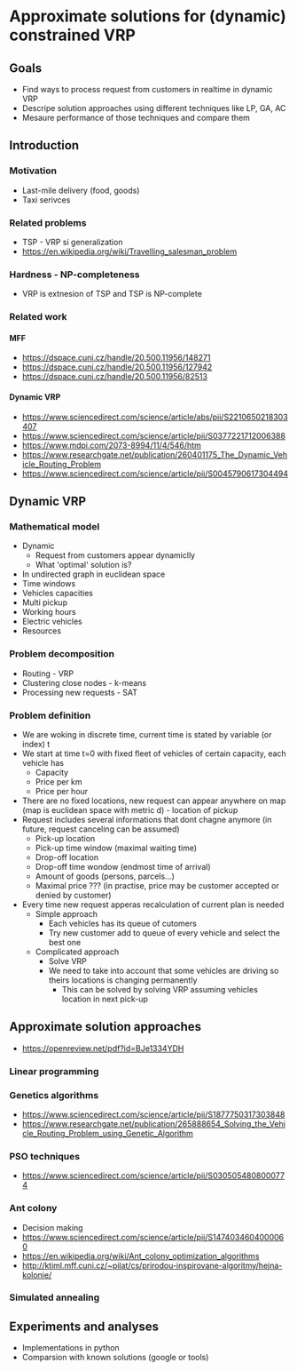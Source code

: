 # Approximate solutions for (dynamic) constrained VRP

## Goals
* Find ways to process request from customers in realtime in dynamic VRP
* Descripe solution approaches using different techniques like LP, GA, AC
* Mesaure performance of those techniques and compare them

## Introduction
### Motivation
* Last-mile delivery (food, goods)
* Taxi serivces
### Related problems
* TSP - VRP si generalization
* https://en.wikipedia.org/wiki/Travelling_salesman_problem
### Hardness - NP-completeness
* VRP is extnesion of TSP and TSP is NP-complete

### Related work
#### MFF
* https://dspace.cuni.cz/handle/20.500.11956/148271
* https://dspace.cuni.cz/handle/20.500.11956/127942
* https://dspace.cuni.cz/handle/20.500.11956/82513
#### Dynamic VRP
* https://www.sciencedirect.com/science/article/abs/pii/S2210650218303407
* https://www.sciencedirect.com/science/article/pii/S0377221712006388
* https://www.mdpi.com/2073-8994/11/4/546/htm
* https://www.researchgate.net/publication/260401175_The_Dynamic_Vehicle_Routing_Problem
* https://www.sciencedirect.com/science/article/pii/S0045790617304494

## Dynamic VRP
### Mathematical model
* Dynamic
  * Request from customers appear dynamiclly
  * What 'optimal' solution is?
* In undirected graph in euclidean space
* Time windows
* Vehicles capacities
* Multi pickup
* Working hours
* Electric vehicles
* Resources

### Problem decomposition
* Routing - VRP
* Clustering close nodes - k-means
* Processing new requests - SAT

### Problem definition
* We are woking in discrete time, current time is stated by variable (or index) t
* We start at time t=0 with fixed fleet of vehicles of certain capacity, each vehicle has
    * Capacity
    * Price per km
    * Price per hour
* There are no fixed locations, new request can appear anywhere on map (map is euclidean space with metric d) - location of pickup
* Request includes several informations that dont chagne anymore (in future, request canceling can be assumed)
  * Pick-up location
  * Pick-up time window (maximal waiting time)
  * Drop-off location
  * Drop-off time wondow (endmost time of arrival)
  * Amount of goods (persons, parcels...)
  * Maximal price ??? (in practise, price may be customer accepted or denied by customer)
* Every time new request apperas recalculation of current plan is needed
  * Simple approach
    * Each vehicles has its queue of cutomers
    * Try new customer add to queue of every vehicle and select the best one
  * Complicated approach
    * Solve VRP
    * We need to take into account that some vehicles are driving so theirs locations is changing permanently
      * This can be solved by solving VRP assuming vehicles location in next pick-up

## Approximate solution approaches
* https://openreview.net/pdf?id=BJe1334YDH
### Linear programming
### Genetics algorithms
* https://www.sciencedirect.com/science/article/pii/S1877750317303848
* https://www.researchgate.net/publication/265888654_Solving_the_Vehicle_Routing_Problem_using_Genetic_Algorithm
### PSO techniques
* https://www.sciencedirect.com/science/article/pii/S0305054808000774
### Ant colony
* Decision making
* https://www.sciencedirect.com/science/article/pii/S1474034604000060
* https://en.wikipedia.org/wiki/Ant_colony_optimization_algorithms
* http://ktiml.mff.cuni.cz/~pilat/cs/prirodou-inspirovane-algoritmy/hejna-kolonie/
### Simulated annealing

## Experiments and analyses
* Implementations in python
* Comparsion with known solutions (google or tools)
